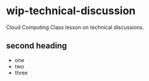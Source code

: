 # wip-technical-discussion
Cloud Computing Class lesson on technical discussions.


## second heading
* one
* two
* three
